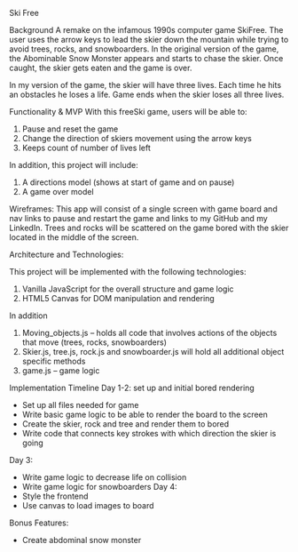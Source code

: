 Ski Free

Background
A remake on the infamous 1990s computer game SkiFree. The user uses the arrow keys to lead the skier down the mountain while trying to avoid trees, rocks, and snowboarders. In the original version of the game, the Abominable Snow Monster appears and starts to chase the skier. Once caught, the skier gets eaten and the game is over.

In my version of the game, the skier will have three lives. Each time he hits an obstacles he loses a life. Game ends when the skier loses all three lives.

Functionality & MVP
With this freeSki game, users will be able to:
1.	Pause and reset the game
2.	Change the direction of skiers movement using the arrow keys
3.	Keeps count of number of lives left

In addition, this project will include:
1.	A directions model (shows at start of game and on pause)
2.	A game over model

Wireframes:
This app will consist of a single screen with game board and nav links to pause and restart the game and links to my GitHub and my LinkedIn. Trees and rocks will be scattered on the game bored with the skier located in the middle of the screen.



Architecture and Technologies:

This project will be implemented with the following technologies:
1.	Vanilla JavaScript for the overall structure and game logic
2.	HTML5 Canvas for DOM manipulation and rendering

In addition
1.	Moving_objects.js – holds all code that involves actions of the objects that move (trees, rocks, snowboarders)
2.	Skier.js, tree.js, rock.js and snowboarder.js will hold all additional object specific methods
3.	game.js – game logic


Implementation Timeline
Day 1-2:  set up and initial bored rendering
-	Set up all files needed for game
-	Write basic game logic to be able to render the board to the screen
-	Create the skier, rock and tree and render them to bored
-	Write code that connects key strokes with which direction the skier is going

Day 3:
-	Write game logic to decrease life on collision
-	Write game logic for snowboarders
Day 4:
-	Style the frontend
-	Use canvas to load images to board

Bonus Features:
-	Create abdominal snow monster
